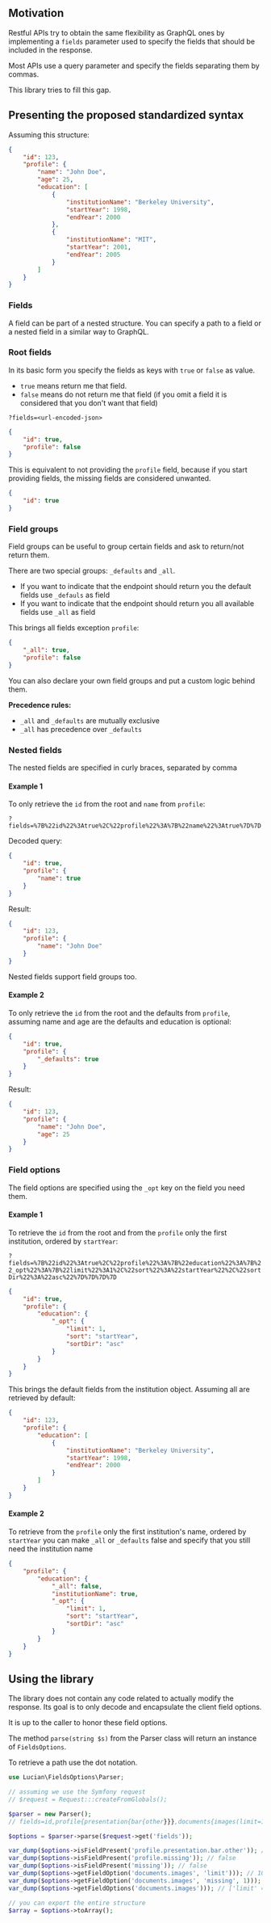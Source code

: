 ## Motivation

Restful APIs try to obtain the same flexibility as GraphQL ones by implementing a `fields` parameter used to
specify the fields that should be included in the response.

Most APIs use a query parameter and specify the fields separating them by commas.

This library tries to fill this gap.

## Presenting the proposed standardized syntax

Assuming this structure:

```json
{
    "id": 123,
    "profile": {
        "name": "John Doe",
        "age": 25,
        "education": [
            {
                "institutionName": "Berkeley University",
                "startYear": 1998,
                "endYear": 2000
            },
            {
                "institutionName": "MIT",
                "startYear": 2001,
                "endYear": 2005
            }
        ]
    }
}
```


### Fields

A field can be part of a nested structure.
You can specify a path to a field or a nested field in a similar way to GraphQL.

### Root fields
In its basic form you specify the fields as keys with `true` or `false` as value.
- `true` means return me that field.
- `false` means do not return me that field (if you omit a field it is considered that you don't want that field)

`?fields=<url-encoded-json>`

```json
{
    "id": true,
    "profile": false
}
```

This is equivalent to not providing the `profile` field, because if you start providing fields, the missing fields are considered unwanted.

```json
{
    "id": true
}
```

### Field groups

Field groups can be useful to group certain fields and ask to return/not return them.

There are two special groups: `_defaults` and `_all`.

- If you want to indicate that the endpoint should return you the default fields use `_defauls` as field
- If you want to indicate that the endpoint should return you all available fields use `_all` as field

This brings all fields exception `profile`:

```json
{
    "_all": true,
    "profile": false
}
```

You can also declare your own field groups and put a custom logic behind them.

**Precedence rules:**
- `_all` and `_defaults` are mutually exclusive  
- `_all` has precedence over `_defaults`

### Nested fields

The nested fields are specified in curly braces, separated by comma

#### Example 1
To only retrieve the `id` from the root and `name` from `profile`:

`?fields=%7B%22id%22%3Atrue%2C%22profile%22%3A%7B%22name%22%3Atrue%7D%7D`

Decoded query:

```json
{
    "id": true,
    "profile": {
        "name": true
    }
}
```

Result:

```json
{
    "id": 123,
    "profile": {
        "name": "John Doe"
    }
}
```

Nested fields support field groups too.

#### Example 2
To only retrieve the `id` from the root and the defaults from `profile`, assuming name and age are the defaults and education is optional:

```json
{
    "id": true,
    "profile": {
        "_defaults": true
    }
}
```

Result:

```json
{
    "id": 123,
    "profile": {
        "name": "John Doe",
        "age": 25
    }
}
```

### Field options

The field options are specified using the `_opt` key on the field you need them.

#### Example 1
To retrieve the `id` from the root and from the `profile` only the first institution, ordered by `startYear`:

`?fields=%7B%22id%22%3Atrue%2C%22profile%22%3A%7B%22education%22%3A%7B%22_opt%22%3A%7B%22limit%22%3A1%2C%22sort%22%3A%22startYear%22%2C%22sortDir%22%3A%22asc%22%7D%7D%7D%7D`

```json
{
    "id": true,
    "profile": {
        "education": {
            "_opt": {
                "limit": 1,
                "sort": "startYear",
                "sortDir": "asc"
            }
        }
    }
}
```

This brings the default fields from the institution object. Assuming all are retrieved by default:

```json
{
    "id": 123,
    "profile": {
        "education": [
            {
                "institutionName": "Berkeley University",
                "startYear": 1998,
                "endYear": 2000
            }
        ]
    }
}
```

#### Example 2
To retrieve from the `profile` only the first institution's name, ordered by `startYear` you can make `_all` or `_defaults` false
and specify that you still need the institution name

```json
{
    "profile": {
        "education": {
            "_all": false,
            "institutionName": true,
            "_opt": {
                "limit": 1,
                "sort": "startYear",
                "sortDir": "asc"
            }
        }
    }
}
```

## Using the library

The library does not contain any code related to actually modify the response. 
Its goal is to only decode and encapsulate the client field options.

It is up to the caller to honor these field options.

The method `parse(string $s)` from the Parser class will return an instance of `FieldsOptions`.

To retrieve a path use the dot notation.

```php
use Lucian\FieldsOptions\Parser;

// assuming we use the Symfony request
// $request = Request:::createFromGlobals();

$parser = new Parser();
// fields=id,profile{presentation{bar{other}}},documents{images(limit=10,order=name)}

$options = $parser->parse($request->get('fields'));

var_dump($options->isFieldPresent('profile.presentation.bar.other')); // true
var_dump($options->isFieldPresent('profile.missing')); // false
var_dump($options->isFieldPresent('missing')); // false
var_dump($options->getFieldOption('documents.images', 'limit'))); // 10
var_dump($options->getFieldOption('documents.images', 'missing', 1))); // 1 -> default
var_dump($options->getFieldOptions('documents.images'))); // ['limit' => '10', 'order' => 'name']

// you can export the entire structure
$array = $options->toArray();
```
